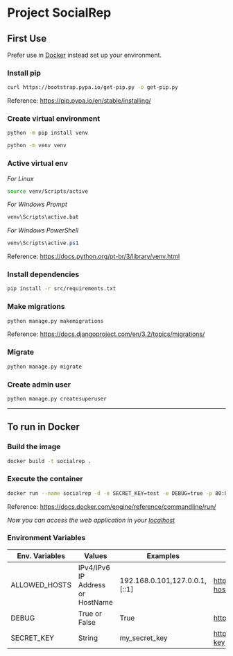 # Project SocialRep

## First Use

Prefer use in [Docker](#to-run-in-docker) instead set up your environment.

### Install pip

```bash
curl https://bootstrap.pypa.io/get-pip.py -o get-pip.py
```

Reference: <https://pip.pypa.io/en/stable/installing/>

### Create virtual environment

```bash
python -m pip install venv
```

```bash
python -m venv venv
```

### Active virtual env

*For Linux*

```bash
source venv/Scripts/active
```

*For Windows Prompt*

```bat
venv\Scripts\active.bat
```

*For Windows PowerShell*

```ps1
venv\Scripts\active.ps1
```

Reference: <https://docs.python.org/pt-br/3/library/venv.html>

### Install dependencies

```bash
pip install -r src/requirements.txt
```

### Make migrations

```bash
python manage.py makemigrations
```

Reference: <https://docs.djangoproject.com/en/3.2/topics/migrations/>

### Migrate

```bash
python manage.py migrate
```

### Create admin user

```bash
python manage.py createsuperuser
```

---

## To run in Docker

### Build the image

```bash
docker build -t socialrep .
```

### Execute the container

```bash
docker run --name socialrep -d -e SECRET_KEY=test -e DEBUG=true -p 80:8000 socialrep
```

Reference: <https://docs.docker.com/engine/reference/commandline/run/>

*Now you can access the web application in your [localhost](http:localhost)*

### Environment Variables

| Env. Variables | Values                           | Examples                      | Descriptions                                                                    |
|----------------|----------------------------------|-------------------------------|---------------------------------------------------------------------------------|
| ALLOWED_HOSTS  | IPv4/IPv6 IP Address or HostName | 192.168.0.101,127.0.0.1,[::1] | https://docs.djangoproject.com/en/3.2/howto/deployment/checklist/#allowed-hosts |
| DEBUG          | True or False                    | True                          | https://docs.djangoproject.com/en/3.2/howto/deployment/checklist/#debug         |
| SECRET_KEY     | String                           | my_secret_key                 | https://docs.djangoproject.com/en/3.2/howto/deployment/checklist/#secret-key    |

